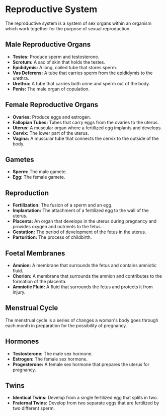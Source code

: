 
# Reproductive System

The reproductive system is a system of sex organs within an organism which work together for the purpose of sexual reproduction.

## Male Reproductive Organs

*   **Testes:** Produce sperm and testosterone.
*   **Scrotum:** A sac of skin that holds the testes.
*   **Epididymis:** A long, coiled tube that stores sperm.
*   **Vas Deferens:** A tube that carries sperm from the epididymis to the urethra.
*   **Urethra:** A tube that carries both urine and sperm out of the body.
*   **Penis:** The male organ of copulation.

## Female Reproductive Organs

*   **Ovaries:** Produce eggs and estrogen.
*   **Fallopian Tubes:** Tubes that carry eggs from the ovaries to the uterus.
*   **Uterus:** A muscular organ where a fertilized egg implants and develops.
*   **Cervix:** The lower part of the uterus.
*   **Vagina:** A muscular tube that connects the cervix to the outside of the body.

## Gametes

*   **Sperm:** The male gamete.
*   **Egg:** The female gamete.

## Reproduction

*   **Fertilization:** The fusion of a sperm and an egg.
*   **Implantation:** The attachment of a fertilized egg to the wall of the uterus.
*   **Placenta:** An organ that develops in the uterus during pregnancy and provides oxygen and nutrients to the fetus.
*   **Gestation:** The period of development of the fetus in the uterus.
*   **Parturition:** The process of childbirth.

## Foetal Membranes

*   **Amnion:** A membrane that surrounds the fetus and contains amniotic fluid.
*   **Chorion:** A membrane that surrounds the amnion and contributes to the formation of the placenta.
*   **Amniotic Fluid:** A fluid that surrounds the fetus and protects it from injury.

## Menstrual Cycle

The menstrual cycle is a series of changes a woman's body goes through each month in preparation for the possibility of pregnancy.

## Hormones

*   **Testosterone:** The male sex hormone.
*   **Estrogen:** The female sex hormone.
*   **Progesterone:** A female sex hormone that prepares the uterus for pregnancy.

## Twins

*   **Identical Twins:** Develop from a single fertilized egg that splits in two.
*   **Fraternal Twins:** Develop from two separate eggs that are fertilized by two different sperm.
